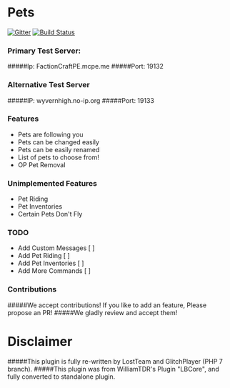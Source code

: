 # Pets
[![Gitter](https://badges.gitter.im/LostTeam/Pets.svg)](https://gitter.im/LostTeam/Pets?utm_source=badge&utm_medium=badge&utm_campaign=pr-badge)
[![Build Status](http://74.141.54.178:8080/job/Pets%20Plugin/badge/icon)](http://74.141.54.178:8080/job/Pets%20Plugin/)
### Primary Test Server:
#####Ip: FactionCraftPE.mcpe.me
#####Port: 19132

### Alternative Test Server
#####IP: wyvernhigh.no-ip.org
#####Port: 19133

### Features
- Pets are following you
- Pets can be changed easily
- Pets can be easily renamed
- List of pets to choose from!
- OP Pet Removal

### Unimplemented Features
- Pet Riding
- Pet Inventories
- Certain Pets Don't Fly

### TODO
- Add Custom Messages [ ]
- Add Pet Riding [ ]
- Add Pet Inventories [ ]
- Add More Commands [ ]

### Contributions
#####We accept contributions! If you like to add an feature, Please propose an PR!
#####We gladly review and accept them!

# Disclaimer
#####This plugin is fully re-written by LostTeam and GlitchPlayer (PHP 7 branch).
#####This plugin was from WilliamTDR's Plugin "LBCore", and fully converted to standalone plugin.
